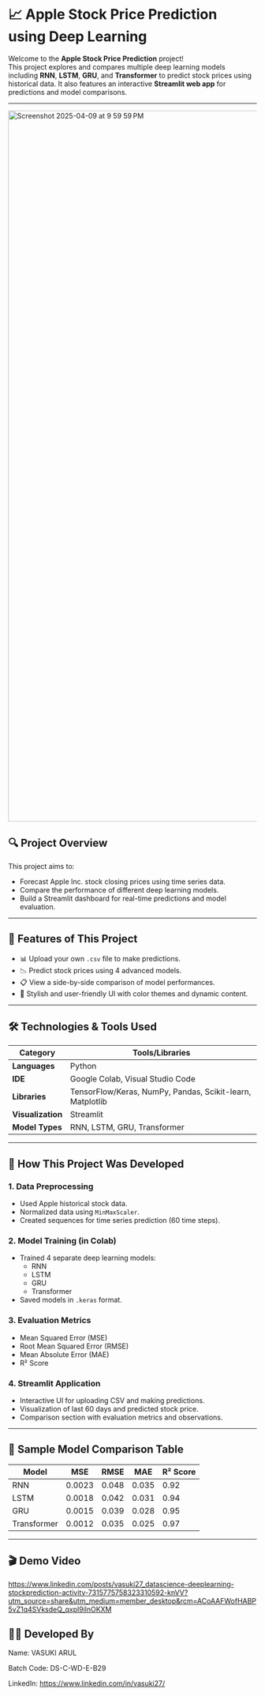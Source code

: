 # 📈 Apple Stock Price Prediction using Deep Learning

Welcome to the **Apple Stock Price Prediction** project!  
This project explores and compares multiple deep learning models including **RNN**, **LSTM**, **GRU**, and **Transformer** to predict stock prices using historical data. It also features an interactive **Streamlit web app** for predictions and model comparisons.

---

<img width="1440" alt="Screenshot 2025-04-09 at 9 59 59 PM" src="https://github.com/user-attachments/assets/b6d6988f-8418-4166-9126-88128f3366c3" />

## 🔍 Project Overview

This project aims to:
- Forecast Apple Inc. stock closing prices using time series data.
- Compare the performance of different deep learning models.
- Build a Streamlit dashboard for real-time predictions and model evaluation.

---

## 📌 Features of This Project

- 📊 Upload your own `.csv` file to make predictions.
- 📉 Predict stock prices using 4 advanced models.
- 📋 View a side-by-side comparison of model performances.
- 🎨 Stylish and user-friendly UI with color themes and dynamic content.

---

## 🛠 Technologies & Tools Used

| Category          | Tools/Libraries                                       |
|------------------|--------------------------------------------------------|
| **Languages**     | Python                                                 |
| **IDE**           | Google Colab, Visual Studio Code                      |
| **Libraries**     | TensorFlow/Keras, NumPy, Pandas, Scikit-learn, Matplotlib |
| **Visualization** | Streamlit                                             |
| **Model Types**   | RNN, LSTM, GRU, Transformer                           |

---

## 🔄 How This Project Was Developed

### 1. Data Preprocessing
- Used Apple historical stock data.
- Normalized data using `MinMaxScaler`.
- Created sequences for time series prediction (60 time steps).

### 2. Model Training (in Colab)
- Trained 4 separate deep learning models:
  - RNN
  - LSTM
  - GRU
  - Transformer
- Saved models in `.keras` format.

### 3. Evaluation Metrics
- Mean Squared Error (MSE)
- Root Mean Squared Error (RMSE)
- Mean Absolute Error (MAE)
- R² Score

### 4. Streamlit Application
- Interactive UI for uploading CSV and making predictions.
- Visualization of last 60 days and predicted stock price.
- Comparison section with evaluation metrics and observations.

---

## 🧪 Sample Model Comparison Table

| Model       | MSE     | RMSE   | MAE    | R² Score |
|-------------|---------|--------|--------|----------|
| RNN         | 0.0023  | 0.048  | 0.035  | 0.92     |
| LSTM        | 0.0018  | 0.042  | 0.031  | 0.94     |
| GRU         | 0.0015  | 0.039  | 0.028  | 0.95     |
| Transformer | 0.0012  | 0.035  | 0.025  | 0.97     |

---

## 🎬 Demo Video
https://www.linkedin.com/posts/vasuki27_datascience-deeplearning-stockprediction-activity-7315775758323310592-knVV?utm_source=share&utm_medium=member_desktop&rcm=ACoAAFWofHABP5vZ1q4SVksdeQ_qxpl9ilnOKXM

## 👩‍💻 Developed By

Name: VASUKI ARUL

Batch Code: DS-C-WD-E-B29

LinkedIn: https://www.linkedin.com/in/vasuki27/

